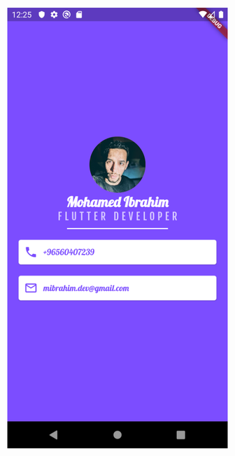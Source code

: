 ![Final result](https://github.com/MohamedISoliman/mi_card_flutter/blob/master/art/Screenshot_1576747531.png)
